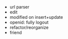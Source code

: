 + url parser
+ edit
+ modified on insert+update
+ openid: fully logout
+ refactor/reorganize
+ friend 